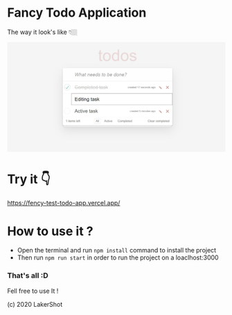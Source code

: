 # Fancy Todo Application

The way it look's like 👇🏼

![](./todo_preview.jpg)

# Try it 👇
https://fency-test-todo-app.vercel.app/

# How to use it ?
 - Open the terminal and run ```npm install``` command to install the project
 - Then run ```npm run start``` in order to run the project on a loaclhost:3000
 
### That's all :D

Fell free to use It !

(c) 2020 LakerShot

